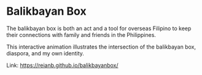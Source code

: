 # Balikbayan Box
The balikbayan box is both an act and a tool for overseas Filipino to keep their connections with family and friends in the Philippines.

This interactive animation illustrates the intersection of the balikbayan box, diaspora, and my own identity.

Link: https://reianb.github.io/balikbayanbox/
